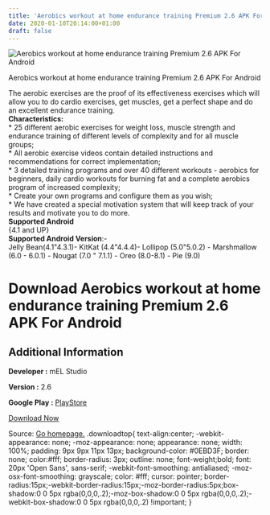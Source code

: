 ```yaml
---
title: 'Aerobics workout at home endurance training Premium 2.6 APK For Android'
date: 2020-01-10T20:14:00+01:00
draft: false
---
```


![Aerobics workout at home endurance training Premium 2.6 APK For Android](https://i0.wp.com/apkhome.net/wp-content/uploads/2020/01/Aerobics-workout-at-home-endurance-training-Premium-2.6.png "Aerobics workout at home endurance training Premium 2.6 APK For Android")

  

Aerobics workout at home endurance training Premium 2.6 APK For Android

The aerobic exercises are the proof of its effectiveness exercises which will allow you to do cardio exercises, get muscles, get a perfect shape and do an excellent endurance training.  
**Characteristics:**  
\* 25 different aerobic exercises for weight loss, muscle strength and endurance training of different levels of complexity and for all muscle groups;  
\* All aerobic exercise videos contain detailed instructions and recommendations for correct implementation;  
\* 3 detailed training programs and over 40 different workouts - aerobics for beginners, daily cardio workouts for burning fat and a complete aerobics program of increased complexity;  
\* Create your own programs and configure them as you wish;  
\* We have created a special motivation system that will keep track of your results and motivate you to do more.  
**Supported Android**  
{4.1 and UP}  
**Supported Android Version**:-  
Jelly Bean(4.1"4.3.1)- KitKat (4.4"4.4.4)- Lollipop (5.0"5.0.2) - Marshmallow (6.0 - 6.0.1) - Nougat (7.0 " 7.1.1) - Oreo (8.0-8.1) - Pie (9.0)

Download Aerobics workout at home endurance training Premium 2.6 APK For Android
================================================================================

Additional Information
----------------------

**Developer :** mEL Studio

**Version :** 2.6

**Google Play :** [PlayStore](https://play.google.com/store/apps/details?id=melstudio.mcardio)

  

[Download Now](https://store4app.co/post/aerobics-workout-at-home-endurance-training-premium-2-6-apk-for-android_1578682979)

  
Source: [Go homepage.](https://store4app.co/post/aerobics-workout-at-home-endurance-training-premium-2-6-apk-for-android_1578682979) .downloadtop{ text-align:center; -webkit-appearance: none; -moz-appearance: none; appearance: none; width: 100%; padding: 9px 9px 11px 13px; background-color: #0EBD3F; border: none; color:#fff; border-radius: 3px; outline: none; font-weight;bold; font: 20px 'Open Sans', sans-serif; -webkit-font-smoothing: antialiased; -moz-osx-font-smoothing: grayscale; color: #fff; cursor: pointer; border-radius:15px;-webkit-border-radius:15px;-moz-border-radius:5px;box-shadow:0 0 5px rgba(0,0,0,.2);-moz-box-shadow:0 0 5px rgba(0,0,0,.2);-webkit-box-shadow:0 0 5px rgba(0,0,0,.2) !important; }